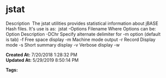 # jstat

Description  The jstat utilities provides statistical information about jBASE Hash files. It's use is as:  jstat -Options Filename Where Options can be: Option Description -DChr Specify alternate delimiter for -m option (default is tab) -f Free space display -m Machine mode output -r Record Display mode -s Short summary display -v Verbose display -w  

**Created At:** 7/20/2018 1:28:32 PM  
**Updated At:** 5/29/2019 8:50:14 PM  

**Tags:**
<badge text='statistics' vertical='middle' />
<badge text='hash files' vertical='middle' />
